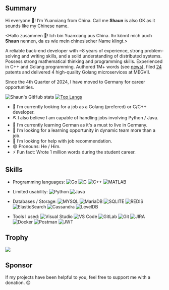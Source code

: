 ## Summary
Hi everyone 👋! I’m Yuanxiang from China. Call me **Shaun** is also OK as it sounds like my Chinese name.

<Hallo zusammen 👋! Ich bin Yuanxiang aus China. Ihr könnt mich auch **Shaun** nennen, da es wie mein chinesischer Name klingt.>

A reliable back-end developer with ~8 years of experience, strong problem-solving and writing skills, and a solid understanding of distributed systems. Possess strong mathematical thinking and programming skills. Experienced in C++ and Golang programming. Authored 1M+ words (see [news](https://news.hnust.edu.cn/kdyw/43345.htm)), filed [24](https://patents.google.com/?inventor=袁沅祥&oq=袁沅祥) patents and delivered 4 high-quality Golang microservices at MEGVII.

Since the 4th Quarter of 2024, I have moved to Germany for career opportunities.

![Shaun's GitHub stats](https://github-readme-stats.vercel.app/api?username=yuanyuanxiang&count_private=true&show_icons=true&hide=contribs)
[![Top Langs](https://github-readme-stats.vercel.app/api/top-langs/?username=yuanyuanxiang&hide=Tex&layout=compact)](https://github.com/yuanyuanxiang/github-readme-stats)

- 🔭 I’m currently looking for a job as a Golang (prefered) or C/C++ developer.
- ⛏ I also believe I am capable of handling jobs involving Python / Java.
- 🌱 I’m currently learning German as it's a must to live in Germany.
- 👯 I’m looking for a learning opportunity in dynamic team more than a job.
- 🤔 I’m looking for help with job recommendation.
- 😄 Pronouns: He / Him.
- ⚡ Fun fact: Wrote 1 million words during the student career.

## Skills
- Programming languages: 
![Go](https://img.shields.io/badge/Go-00ADD8?style=for-the-badge&logo=go&logoColor=white)
![C](https://img.shields.io/badge/C-00599C?style=for-the-badge&logo=c&logoColor=white)
![C++](https://img.shields.io/badge/C%2B%2B-00599C?style=for-the-badge&logo=c%2B%2B&logoColor=white)
![MATLAB](https://img.shields.io/badge/MATLAB-F05000?style=flat-square&logo=MATLAB&logoColor=white)

- Limited usability:
![Python](https://img.shields.io/badge/Python-3776AB?style=for-the-badge&logo=python&logoColor=white)
![Java](	https://img.shields.io/badge/Java-ED8B00?style=for-the-badge&logo=openjdk&logoColor=white)

- Databases / Storage:
![MYSQL](https://img.shields.io/badge/MySQL-005C84?style=for-the-badge&logo=mysql&logoColor=white)
![MariaDB](https://img.shields.io/badge/MariaDB-003545?style=for-the-badge&logo=mariadb&logoColor=white)
![SQLITE](https://img.shields.io/badge/SQLite-07405E?style=for-the-badge&logo=sqlite&logoColor=white)
![REDIS](https://img.shields.io/badge/redis-%23DD0031.svg?&style=for-the-badge&logo=redis&logoColor=white)
![ElasticSearch](https://img.shields.io/badge/Elastic_Search-005571?style=for-the-badge&logo=elasticsearch&logoColor=white)
![Cassandra](https://img.shields.io/badge/Cassandra-1287B1?style=for-the-badge&logo=apache%20cassandra&logoColor=white)
![LevelDB](https://img.shields.io/badge/LevelDB-F01000?style=flat-square&logo=LevelDB&logoColor=black)

- Tools I used:
![Visual Studio](https://img.shields.io/badge/Visual_Studio-5C2D91?style=for-the-badge&logo=visual%20studio&logoColor=white)
![VS Code](https://img.shields.io/badge/Visual_Studio_Code-0078D4?style=for-the-badge&logo=visual%20studio%20code&logoColor=white)
![GitLab](https://img.shields.io/badge/GitLab-330F63?style=for-the-badge&logo=gitlab&logoColor=white)
![Git](	https://img.shields.io/badge/GIT-E44C30?style=for-the-badge&logo=git&logoColor=white)
![JIRA](https://img.shields.io/badge/Jira-0052CC?style=for-the-badge&logo=Jira&logoColor=white)
![Docker](https://img.shields.io/badge/docker-%230db7ed.svg?style=for-the-badge&logo=docker&logoColor=white)
![Postman](https://img.shields.io/badge/Postman-FF6C37?style=for-the-badge&logo=postman&logoColor=white)
![JWT](https://img.shields.io/badge/json%20web%20tokens-323330?style=for-the-badge&logo=json-web-tokens&logoColor=pink)

## Trophy
<img  src="https://github-profile-trophy.vercel.app/?username=yuanyuanxiang" />

## Sponsor

If my projects have been helpful to you, feel free to support me with a donation. 😊

<!--
**yuanyuanxiang/yuanyuanxiang** is a ✨ _special_ ✨ repository because its `README.md` (this file) appears on your GitHub profile.
-->
